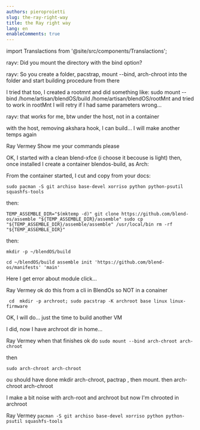 ```yaml
---
authors: pieroproietti
slug: the-ray-right-way
title: the Ray right way
lang: en
enableComments: true
---
```


import Translactions from '@site/src/components/Translactions';

<Translactions />

rayv: Did you mount the directory with the bind option?

rayv: So you create a folder, pacstrap, mount --bind, arch-chroot into the folder and start building procedure from there

I tried that too, I created a rootmnt and did something like: sudo mount --bind /home/artisan/blendOS/build /home/artisan/blendOS/rootMnt and tried to work in rootMnt
I will retry if I had same parameters wrong...

rayv: that works for me, btw under the host, not in a container

with the host, removing akshara hook, I can build... I will make another temps again

Ray Vermey
Show me your commands please

OK, I started with a clean blend-xfce (i choose it becouse is light) then, once installed I create a container blendos-build, as Arch:

From the container started, I cut and copy from your docs:

`sudo pacman -S git archiso base-devel xorriso python python-psutil squashfs-tools`

then:

`TEMP_ASSEMBLE_DIR="$(mktemp -d)"
git clone https://github.com/blend-os/assemble "${TEMP_ASSEMBLE_DIR}/assemble"
sudo cp "${TEMP_ASSEMBLE_DIR}/assemble/assemble" /usr/local/bin
rm -rf "${TEMP_ASSEMBLE_DIR}"`

then:

`mkdir -p ~/blendOS/build`

`cd ~/blendOS/build
assemble init 'https://github.com/blend-os/manifests' 'main'`


Here I get error about module click...

Ray Vermey
ok
do this from a cli in BlendOs
so NOT in a conainer

`
cd 
mkdir -p archroot; sudo pacstrap -K archroot base linux linux-firmware`

OK, I will do... just the time to build another VM

I did, now I have archroot dir in home...

Ray Vermey
when that finishes ok do
`sudo mount --bind arch-chroot arch-chroot`

then

`sudo arch-chroot arch-chroot`

ou should have done mkdir  arch-chroot, pactrap , then mount. then arch-chroot arch-chroot

I make a bit noise with arch-root and archroot but now I'm chrooted in archroot

Ray Vermey
`pacman -S git archiso base-devel xorriso python python-psutil squashfs-tools`
